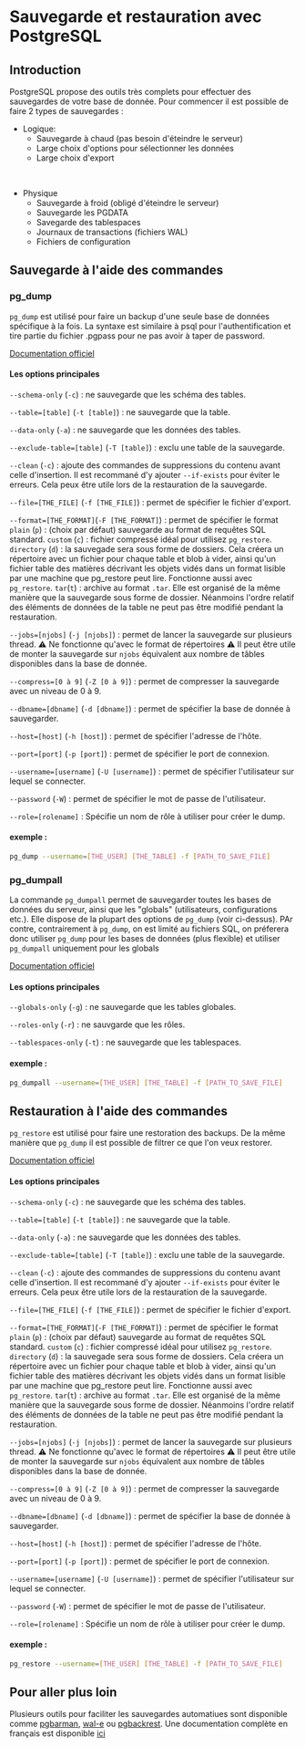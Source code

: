 # Sauvegarde et restauration avec PostgreSQL

## Introduction

PostgreSQL propose des outils très complets pour effectuer des sauvegardes de votre base de donnée.
Pour commencer il est possible de faire 2 types de sauvegardes :

* Logique:
    * Sauvegarde à chaud (pas besoin d'éteindre le serveur)
    * Large choix d'options pour sélectionner les données
    * Large choix d'export

<br/>

* Physique
    * Sauvegarde à froid (obligé d'éteindre le serveur)
    * Sauvegarde les PGDATA
    * Savegarde des tablespaces
    * Journaux de transactions (fichiers WAL)
    * Fichiers de configuration

## Sauvegarde à l'aide des commandes

### pg_dump

`pg_dump` est utilisé pour faire un backup d'une seule base de données spécifique à la fois.
La syntaxe est similaire à psql pour l'authentification et tire partie du fichier .pgpass pour ne pas avoir à taper de password.

[Documentation officiel](https://www.postgresql.org/docs/current/app-pgdump.html)


#### Les options principales

`--schema-only` (`-c`) : ne sauvegarde que les schéma des tables.

`--table=[table]` (`-t [table]`) : ne sauvegarde que la table.

`--data-only` (`-a`) : ne sauvegarde que les données des tables.

`--exclude-table=[table]` (`-T [table]`) : exclu une table de la sauvegarde.

`--clean` (`-c`) : ajoute des commandes de suppressions du contenu avant celle d'insertion. Il est recommané d'y ajouter `--if-exists` pour éviter le erreurs. Cela peux être utile lors de la restauration de la sauvegarde.

`--file=[THE_FILE]` (`-f [THE_FILE]`) : permet de spécifier le fichier d'export.

`--format=[THE_FORMAT]`(`-F [THE_FORMAT]`) : permet de spécifier le format
    `plain` (`p`) : (choix par défaut) sauvegarde au format de requêtes SQL standard.
    `custom` (`c`) : fichier compressé idéal pour utilisez `pg_restore`.
    `directory` (`d`) : la sauvegade sera sous forme de dossiers. Cela créera un répertoire avec un fichier pour chaque table et blob à vider, ainsi qu'un fichier table des matières décrivant les objets vidés dans un format lisible par une machine que pg_restore peut lire. Fonctionne aussi avec `pg_restore`.
    `tar`(`t`) : archive au format `.tar`. Elle est organisé de la même manière que la sauvegarde sous forme de dossier. Néanmoins l'ordre relatif des éléments de données de la table ne peut pas être modifié pendant la restauration.

`--jobs=[njobs]` (`-j [njobs]`) : permet de lancer la sauvegarde sur plusieurs thread. ⚠ Ne fonctionne qu'avec le format de répertoires ⚠ Il peut être utile de monter la sauvegarde sur `njobs` équivalent aux nombre de tâbles disponibles dans la base de donnée.

`--compress=[0 à 9]` (`-Z [0 à 9]`) : permet de compresser la sauvegarde avec un niveau de 0 à 9.

`--dbname=[dbname]` (`-d [dbname]`) : permet de spécifier la base de donnée à sauvegarder.

`--host=[host]` (`-h [host]`) : permet de spécifier l'adresse de l'hôte.

`--port=[port]` (`-p [port]`) : permet de spécifier le port de connexion.

`--username=[username]` (`-U [username]`) : permet de spécifier l'utilisateur sur lequel se connecter.

`--password` (`-W`) : permet de spécifier le mot de passe de l'utilisateur.

`--role=[rolename]` : Spécifie un nom de rôle à utiliser pour créer le dump.


#### exemple : 

```bash
pg_dump --username=[THE_USER] [THE_TABLE] -f [PATH_TO_SAVE_FILE]
```

### pg_dumpall

La commande `pg_dumpall` permet de sauvegarder toutes les bases de données du serveur, ainsi que les "globals" (utilisateurs, configurations etc.). Elle dispose de la plupart des options de `pg_dump` (voir ci-dessus). PAr contre, contrairement à `pg_dump`, on est limité au fichiers SQL, on préferera donc utiliser `pg_dump` pour les bases de données (plus flexible) et utiliser `pg_dumpall` uniquement pour les globals

[Documentation officiel](https://www.postgresql.org/docs/current/app-pg-dumpall.html)

#### Les options principales

`--globals-only` (`-g`) : ne sauvegarde que les tables globales.

`--roles-only` (`-r`) : ne sauvgarde que les rôles.

`--tablespaces-only` (`-t`) : ne sauvegarde que les tablespaces.


#### exemple : 

```bash
pg_dumpall --username=[THE_USER] [THE_TABLE] -f [PATH_TO_SAVE_FILE]
```


## Restauration à l'aide des commandes

`pg_restore` est utilisé pour faire une restoration des backups. De la même manière que `pg_dump` il est possible de filtrer ce que l'on veux restorer.

[Documentation officiel](https://www.postgresql.org/docs/current/app-pgrestore.html)

#### Les options principales

`--schema-only` (`-c`) : ne sauvegarde que les schéma des tables.

`--table=[table]` (`-t [table]`) : ne sauvegarde que la table.

`--data-only` (`-a`) : ne sauvegarde que les données des tables.

`--exclude-table=[table]` (`-T [table]`) : exclu une table de la sauvegarde.

`--clean` (`-c`) : ajoute des commandes de suppressions du contenu avant celle d'insertion. Il est recommané d'y ajouter `--if-exists` pour éviter le erreurs. Cela peux être utile lors de la restauration de la sauvegarde.

`--file=[THE_FILE]` (`-f [THE_FILE]`) : permet de spécifier le fichier d'export.

`--format=[THE_FORMAT]`(`-F [THE_FORMAT]`) : permet de spécifier le format
    `plain` (`p`) : (choix par défaut) sauvegarde au format de requêtes SQL standard.
    `custom` (`c`) : fichier compressé idéal pour utilisez `pg_restore`.
    `directory` (`d`) : la sauvegade sera sous forme de dossiers. Cela créera un répertoire avec un fichier pour chaque table et blob à vider, ainsi qu'un fichier table des matières décrivant les objets vidés dans un format lisible par une machine que pg_restore peut lire. Fonctionne aussi avec `pg_restore`.
    `tar`(`t`) : archive au format `.tar`. Elle est organisé de la même manière que la sauvegarde sous forme de dossier. Néanmoins l'ordre relatif des éléments de données de la table ne peut pas être modifié pendant la restauration.

`--jobs=[njobs]` (`-j [njobs]`) : permet de lancer la sauvegarde sur plusieurs thread. ⚠ Ne fonctionne qu'avec le format de répertoires ⚠ Il peut être utile de monter la sauvegarde sur `njobs` équivalent aux nombre de tâbles disponibles dans la base de donnée.

`--compress=[0 à 9]` (`-Z [0 à 9]`) : permet de compresser la sauvegarde avec un niveau de 0 à 9.

`--dbname=[dbname]` (`-d [dbname]`) : permet de spécifier la base de donnée à sauvegarder.

`--host=[host]` (`-h [host]`) : permet de spécifier l'adresse de l'hôte.

`--port=[port]` (`-p [port]`) : permet de spécifier le port de connexion.

`--username=[username]` (`-U [username]`) : permet de spécifier l'utilisateur sur lequel se connecter.

`--password` (`-W`) : permet de spécifier le mot de passe de l'utilisateur.

`--role=[rolename]` : Spécifie un nom de rôle à utiliser pour créer le dump.


#### exemple : 

```bash
pg_restore --username=[THE_USER] [THE_TABLE] -f [PATH_TO_SAVE_FILE]
```

## Pour aller plus loin

Plusieurs outils pour faciliter les sauvegardes automatiues sont disponible comme [pgbarman](https://www.pgbarman.org/), [wal-e](https://github.com/wal-e/wal-e) ou [pgbackrest](https://pgbackrest.org/).
Une documentation complète en français est disponible [ici](http://rbdd.cnrs.fr/IMG/pdf/i3_sauvegardes_avances.pdf?166/0a484ec696fe097bd5176b37bb8aa8fa32832ea8)